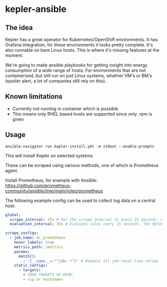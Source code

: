 # kepler-ansible

## The idea

Kepler has a great operator for Kubernetes/OpenShift environments. It has Grafana integration, for these environments it looks pretty complete.
It's also runnable on bare Linux hosts. This is where it's missing features at the moment.

We're going to make ansible playbooks for getting insight into energy consumption of a wide range of hosts. For environments that are not containerized, but still run on just Linux systems, whether VM's or BM's (spoiler alert, a lot of companies still rely on this).

## Known limitations

- Currently not running in container which is possible
- This means only RHEL based hosts are supported since only .rpm is given

## Usage

`ansible-navigator run kepler-install.yml -m stdout --enable-prompts`

This will install Kepler on selected systems

These can be scraped using various methods, one of which is Prometheus agent.

Install Prometheus, for example with Ansible: <https://github.com/prometheus-community/ansible/tree/main/roles/prometheus>

The following example config can be used to collect log data on a central host:

```yaml
global:
  scrape_interval: 15s # Set the scrape interval to every 15 seconds. Default is every 1 minute.
  evaluation_interval: 15s # Evaluate rules every 15 seconds. The default is every 1 minute.

scrape_configs:
  - job_name: dc_prometheus
    honor_labels: true
    metrics_path: /metrics
    params:
      match[]:
        - '{__name__=~"^job:.*"}' # Request all job-level time series
    static_configs:
      - targets:
        # YOUR TARGETS GO HERE:
        - <ip or hostname>
```
